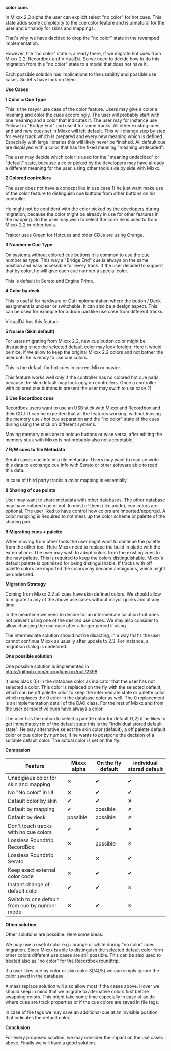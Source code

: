 **color cues**

In Mixxx 2.3 alpha the user can explicit select "no color" for hot cues.
This state adds some complexity to the cue color feature and is
unnatural for the user and unhandy for skins and mappings.

That's why we have decided to drop the "no color" state in the revamped
implementation.

However, the "no color" state is already there, if we migrate hot cues
from Mixxx 2.2, Recordbox and VirtualDJ. So we need to decide how to do
this migration from this "no color" state to a model that does not have
it.

Each possible solution has implications to the usability and possible
use cases. So let's have look on them

**Use Cases**

**1 Color = Cue Type**

This is the mayor use case of the color feature. Users may give a color
a meaning and color the cues accordingly. The user will probably start
with one meaning and a color that indicates it. The user may for
instance use Yellow fro "Bridge End" and use it for some tracks. All
other existing cues and and new cues set in Mixxx will left default.
This will change step by step for every track which is prepared and
every new meaning which is defined. Especially with large libraries this
will likely never be finished. All default cue are displayed with a
color that has the fixed meaning "meaning undecided".

The user may decide which color is used for the "meaning undecided" or
"default" state, because a color picked by the developers may have
already a different meaning for the user, using other tools side by side
with Mixxx.

**2 Colored controllers**

The user does not have a concept like in use case 1) he just want make
use of the color feature to distinguish cue buttons from other buttons
on his controller.

He might not be confident with the color picked by the developers during
migration, because the color might be already in use for other features
in the mapping. So the user may wish to select the color he is used to
from Mixxx 2.2 or other tools.

Traktor uses Green for Hotcues and older CDJs are using Orange.

**3 Number = Cue Type**

On systems without colored cue buttons it is common to use the cue
number as type. This way a "Bridge End" cue is always on the same
position and easy accessible for every track. If the user decided to
support that by color, he will give each cue number a special color.

This is default in Serato and Engine Prime.

**4 Color by deck**

This is useful for hardware or Gui implementation where the button /
Deck assignment is unclear or switchable. It can also be a design
aspect. This can be used for example for a drum pad like use case from
different tracks.

VirtualDJ has this feature.

**5 No use (Skin default)**

For users migrating from Mixxx 2.2, new cue button color might be
distracting since the selected default color may look foreign. Here it
would be nice, if we allow to keep the original Mixxx 2.2 colors and not
bother the user until he is ready to use cue colors.

This is the default for hot cues in current Mixxx master.

This feature works well only if the controller has no colored hot cue
pads, because the skin default may look ugly on controllers. Once a
controller with colored cue buttons is present the user may swith to use
case 2)

**6 Use Recordbox cues**

Recordbox users want to use an USB stick with Mixxx and Recordbox and
their CDJ. It can be expected that all the features working, without
loosing the memory cue / hot cue separation and the "no color" state of
the cues during using the stick on different systems.

Moving memory cues are to hotcue buttons or wise versa, after editing
the memory stick with Mixxx is not probably also not acceptable.

**7 R/W cues to file Metadata**

Serato saves cue info into file metadata. Users may want to read an
write this data to exchange cue info with Serato or other software able
to read this data.

In case of third party tracks a color mapping is essentially.

**8 Sharing of cue points**

User may want to share metadata with other databases. The other database
may have colored cue or not. In most of them (like aoide), cue colors
are optional. The user liked to have control how colors are
imported/exported. A color mapping is Required to not mess up the color
scheme or palette of the sharing pair.

**9 Migrating cues + palette**

When moving from other tools the user might want to continue the palette
from the other tool. Here Mixxx need to replace the build in platte with
the external one. The user may wish to adopt colors from the existing
cues to the new palette. This is required to keep the colors
distinguishable. Mixxx's default palette is optimized for being
distinguishable. If tracks with off palette colors are imported the
colors may become ambiguous, which might be undesired.

**Migration Strategy**

Coming from Mixxx 2.2 all cues have skin defined colors. We should allow
to migrate to any of the above use cases without mayor quirks and at any
time.

In the meantime we need to decide for an intermediate solution that does
not prevent using one of the desired use cases. We may also consider to
allow changing the use case after a longer period if using.

The intermediate solution should not be disacting, in a way that's the
user cannot continue Mixxx as usually after update to 2.3. For instance,
a migration dialog is undesired.

**One possible solution**

One possible solution is implemented in
<https://github.com/mixxxdj/mixxx/pull/2398>

It uses black (0) in the database color as indicator that the user has
not selected a color. This color is replaced on the fly with the
selected default, which can be off palette color to keep the
intermediate state or palette color which replaces the 0 color in the
database color as well. The 0 replacement is an implementation detail of
the DAO class. For the rest of Mixxx and from the user perspective cues
have always a color.

The user has the option to select a palette color for default (1;2) if
he likes to get immediately rid of the default state this is the
"individual stored default state". He may alternative select the skin
color (default), a off palette default color or cue color by number, if
he wants to postpone the decision of a suitable default color. The
actual color is set on the fly.

**Compasion**

| Feature                                       | Mixxx alpha | On the fly default | individual stored default |
| --------------------------------------------- | ----------- | ------------------ | ------------------------- |
| Unabigious color for skin and mapping         | ✕           | ✔                  | ✔                         |
| No "No color" in UI                           | ✕           | ✔                  | ✔                         |
| Default color by skin                         | ✔           | ✔                  | ✕                         |
| Default by mapping                            | ✔           | possible           | ✕                         |
| Default by deck                               | possible    | possible           | ✕                         |
| Don't touch tracks with no cue colors         | ✔           | ✔                  | ✕                         |
| Lossless Roundtrip RecordBox                  | ✕           | possible           | ✕                         |
| Lossless Roundtrip Serato                     | ✕           | ✕                  | ✔                         |
| Keep exact external color code                | ✕           | ✔                  | ✔                         |
| Instant change of default color               | ✔           | ✔                  | ✕                         |
| Switch to one default from cue by number mode | ✕           | ✔                  | ✕                         |

**Other solution**

Other solutions are possible. Here some ideas:

We may use a useful color e.g.: orange or white during "no color" cues
migration. Since Mixxx is able to distinguish the selected default color
form other colors different use cases are still possible. This can be
also used to treated also as "no color" for the Recordbox roundtrip.

If a user likes cue by color or skin color 3)/4)/5) we can simply ignore
the color saved in the database.

A mass replace solution will also allow most if the cases above. Hover
we should keep in mind that we migrate to alternative colors first
before swapping colors. This might take some time especially in case of
aoide where cues are track properties or if the cue colors are saved in
file tags.

In case of file tags we may save an additional cue at an invisible
position that indicates the default color.

**Conclusion**

For every proposed solution, we may consider the impact on the use cases
above. Finally we will have a good solution.
